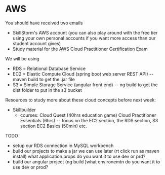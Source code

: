# AWS

You should have received two emails
  - SkillStorm's AWS account (you can also play around with the free tier using your own personal accounts if you want more access than our student account gives)
  - Study material for the AWS Cloud Practitioner Certification Exam 

We will be using
  - RDS = Relational Database Service
  - EC2 = Elastic Compute Cloud (spring boot web server REST API) -- maven build to get the .jar file
  - S3 = Simple Storage Service (angular front end) -- ng build to get the dist folder to put in the s3 bucket

Resources to study more about these cloud concepts before next week:
  - Skillbuilder
     - courses: Cloud Quest (40hrs education game)
                Cloud Practitioner Essentials (6hrs) -- focus on the EC2 section, the RDS section, S3 section
                EC2 Basics (50min) 
                etc.


TODO
- setup our RDS connection in MySQL workbench
- build our projects to make a jar we can use later (rt click run as maven install) what application.props do you want it to use dev or prd?
- build our angular project (ng build )what environemtn do you want it to use dev or prod?
  

